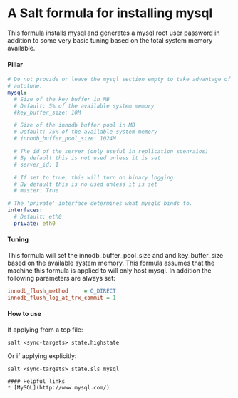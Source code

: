 # A Salt formula for installing mysql

This formula installs mysql and generates a mysql root user password in
addition to some very basic tuning based on the total system memory available.

#### Pillar
```yaml
# Do not provide or leave the mysql section empty to take advantage of the
# autotune.
mysql:
  # Size of the key buffer in MB
  # Default: 5% of the available system memory
  #key_buffer_size: 10M

  # Size of the innodb buffer pool in MB
  # Default: 75% of the available system memory
  # innodb_buffer_pool_size: 1024M

  # The id of the server (only useful in replication scenraios)
  # By default this is not used unless it is set
  # server_id: 1

  # If set to true, this will turn on binary logging
  # By default this is no used unless it is set
  # master: True

# The 'private' interface determines what mysqld binds to.
interfaces:
  # Default: eth0
  private: eth0
```

#### Tuning
This formula will set the innodb_buffer_pool_size and and key_buffer_size
based on the available system memory. This formula assumes that the machine
this formula is applied to will only host mysql. In addition the following
parameters are always set:

```ini
innodb_flush_method     = O_DIRECT
innodb_flush_log_at_trx_commit = 1
```

#### How to use
If applying from a top file:
```shell
salt <sync-targets> state.highstate
```
Or if applying explicitly:
```shell
salt <sync-targets> state.sls mysql

#### Helpful links
* [MySQL](http://www.mysql.com/)
